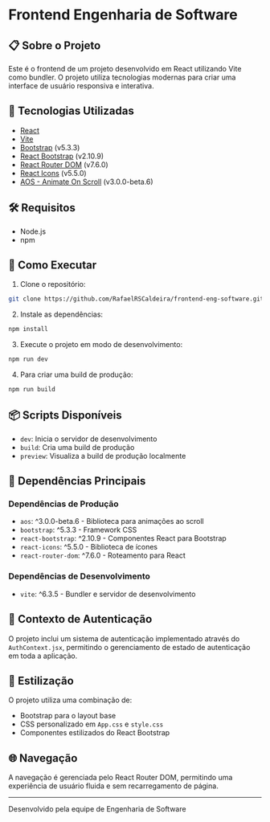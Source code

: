 # Frontend Engenharia de Software

## 📋 Sobre o Projeto
Este é o frontend de um projeto desenvolvido em React utilizando Vite como bundler. O projeto utiliza tecnologias modernas para criar uma interface de usuário responsiva e interativa.

## 🚀 Tecnologias Utilizadas

- [React](https://react.dev/)
- [Vite](https://vitejs.dev/)
- [Bootstrap](https://getbootstrap.com/) (v5.3.3)
- [React Bootstrap](https://react-bootstrap.github.io/) (v2.10.9)
- [React Router DOM](https://reactrouter.com/) (v7.6.0)
- [React Icons](https://react-icons.github.io/react-icons/) (v5.5.0)
- [AOS - Animate On Scroll](https://michalsnik.github.io/aos/) (v3.0.0-beta.6)

## 🛠️ Requisitos
- Node.js
- npm

## 🚀 Como Executar

1. Clone o repositório:
```bash
git clone https://github.com/RafaelRSCaldeira/frontend-eng-software.git
```

2. Instale as dependências:
```bash
npm install
```

3. Execute o projeto em modo de desenvolvimento:
```bash
npm run dev
```

4. Para criar uma build de produção:
```bash
npm run build
```

## 📦 Scripts Disponíveis

- `dev`: Inicia o servidor de desenvolvimento
- `build`: Cria uma build de produção
- `preview`: Visualiza a build de produção localmente

## 🔧 Dependências Principais

### Dependências de Produção
- `aos`: ^3.0.0-beta.6 - Biblioteca para animações ao scroll
- `bootstrap`: ^5.3.3 - Framework CSS
- `react-bootstrap`: ^2.10.9 - Componentes React para Bootstrap
- `react-icons`: ^5.5.0 - Biblioteca de ícones
- `react-router-dom`: ^7.6.0 - Roteamento para React

### Dependências de Desenvolvimento
- `vite`: ^6.3.5 - Bundler e servidor de desenvolvimento

## 🔐 Contexto de Autenticação
O projeto inclui um sistema de autenticação implementado através do `AuthContext.jsx`, permitindo o gerenciamento de estado de autenticação em toda a aplicação.

## 🎨 Estilização
O projeto utiliza uma combinação de:
- Bootstrap para o layout base
- CSS personalizado em `App.css` e `style.css`
- Componentes estilizados do React Bootstrap

## 🌐 Navegação
A navegação é gerenciada pelo React Router DOM, permitindo uma experiência de usuário fluida e sem recarregamento de página.

---

Desenvolvido pela equipe de Engenharia de Software
